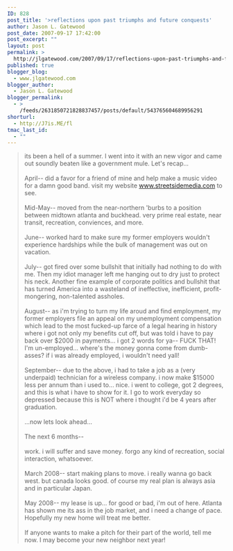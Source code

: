 ```yaml
---
ID: 828
post_title: '>reflections upon past triumphs and future conquests'
author: Jason L. Gatewood
post_date: 2007-09-17 17:42:00
post_excerpt: ""
layout: post
permalink: >
  http://jlgatewood.com/2007/09/17/reflections-upon-past-triumphs-and-future-conquests/
published: true
blogger_blog:
  - www.jlgatewood.com
blogger_author:
  - Jason L. Gatewood
blogger_permalink:
  - >
    /feeds/2631850721828837457/posts/default/543765604689956291
shorturl:
  - http://J7is.ME/fl
tmac_last_id:
  - ""
---
```

>its been a hell of a summer.  I went into it with an new vigor and came out soundly beaten like a government mule.  Let's recap...<br /><br />April--  did a favor for a friend of mine and help make a music video for a damn good band.  visit my website www.streetsidemedia.com to see.<br /><br />Mid-May--  moved from the near-northern 'burbs to a position between midtown atlanta and buckhead.  very prime real estate, near transit, recreation, conviences, and more.<br /><br />June-- worked hard to make sure my former employers wouldn't experience hardships while the bulk of management was out on vacation.<br /><br />July-- got fired over some bullshit that initially had nothing to do with me.  Then my idiot manager left me hanging out to dry just to protect his neck.  Another fine example of corporate politics and bullshit that has turned America into a wasteland of ineffective, inefficient, profit-mongering, non-talented assholes.<br /><br />August-- as i'm trying to turn my life aroud and find employment, my former employers file an appeal on my unemployment compensation which lead to the most fucked-up farce of a legal hearing in history where i got not only my benefits cut off, but was told i have to pay back over $2000 in payments...  i got 2 words for ya--  FUCK THAT!  I'm un-employed...  where's the money gonna come from dumb-asses?  if i was already employed, i wouldn't need yall!<br /><br />September--  due to the above, i had to take a job as a (very underpaid) technician for a wireless company.  i now make $15000 less per annum than i used to...  nice.  i went to college, got 2 degrees, and this is what i have to show for it.  I go to work everyday so depressed because this is NOT where i thought i'd be 4 years after graduation.  <br /><br />...now lets look ahead...<br /><br />The next 6 months--<br /><br />work.  i will suffer and save money.  forgo any kind of recreation, social interaction, whatsoever.<br /><br />March 2008--  start making plans to move.  i really wanna go back west. but canada looks good.  of course my real plan is always asia and in particular Japan.<br /><br />May 2008--  my lease is up...  for good or bad, i'm out of here.  Atlanta has shown me its ass in the job market, and i need a change of pace.  Hopefully my new home will treat me better.   <br /><br />If anyone wants to make a pitch for their part of the world, tell me now.  I may become  your new neighbor next year!